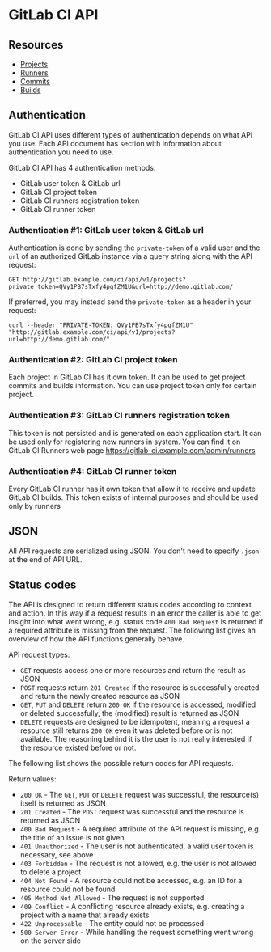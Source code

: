 # GitLab CI API

## Resources

- [Projects](projects.md)
- [Runners](runners.md)
- [Commits](commits.md)
- [Builds](builds.md)


## Authentication

GitLab CI API uses different types of authentication depends on what API you use.
Each API document has section with information about authentication you need to use.

GitLab CI API has 4 authentication methods:

* GitLab user token & GitLab url
* GitLab CI project token
* GitLab CI runners registration token
* GitLab CI runner token


### Authentication #1: GitLab user token & GitLab url

Authentication is done by
sending the `private-token` of a valid user and the `url` of an
authorized GitLab instance via a query string along with the API
request:

    GET http://gitlab.example.com/ci/api/v1/projects?private_token=QVy1PB7sTxfy4pqfZM1U&url=http://demo.gitlab.com/

If preferred, you may instead send the `private-token` as a header in
your request:

    curl --header "PRIVATE-TOKEN: QVy1PB7sTxfy4pqfZM1U" "http://gitlab.example.com/ci/api/v1/projects?url=http://demo.gitlab.com/"


### Authentication #2: GitLab CI project token

Each project in GitLab CI has it own token. 
It can be used to get project commits and builds information.
You can use project token only for certain project.

### Authentication #3: GitLab CI runners registration token

This token is not persisted and is generated on each application start.
It can be used only for registering new runners in system. You can find it on 
GitLab CI Runners web page https://gitlab-ci.example.com/admin/runners

### Authentication #4: GitLab CI runner token

Every GitLab CI runner has it own token that allow it to receive and update 
GitLab CI builds. This token exists of internal purposes and should be used only 
by runners

## JSON

All API requests are serialized using JSON.  You don't need to specify
`.json` at the end of API URL.

## Status codes

The API is designed to return different status codes according to context and action. In this way if a request results in an error the caller is able to get insight into what went wrong, e.g. status code `400 Bad Request` is returned if a required attribute is missing from the request. The following list gives an overview of how the API functions generally behave.

API request types:

- `GET` requests access one or more resources and return the result as JSON
- `POST` requests return `201 Created` if the resource is successfully created and return the newly created resource as JSON
- `GET`, `PUT` and `DELETE` return `200 OK` if the resource is accessed, modified or deleted successfully, the (modified) result is returned as JSON
- `DELETE` requests are designed to be idempotent, meaning a request a resource still returns `200 OK` even it was deleted before or is not available. The reasoning behind it is the user is not really interested if the resource existed before or not.

The following list shows the possible return codes for API requests.

Return values:

- `200 OK` - The `GET`, `PUT` or `DELETE` request was successful, the resource(s) itself is returned as JSON
- `201 Created` - The `POST` request was successful and the resource is returned as JSON
- `400 Bad Request` - A required attribute of the API request is missing, e.g. the title of an issue is not given
- `401 Unauthorized` - The user is not authenticated, a valid user token is necessary, see above
- `403 Forbidden` - The request is not allowed, e.g. the user is not allowed to delete a project
- `404 Not Found` - A resource could not be accessed, e.g. an ID for a resource could not be found
- `405 Method Not Allowed` - The request is not supported
- `409 Conflict` - A conflicting resource already exists, e.g. creating a project with a name that already exists
- `422 Unprocessable` - The entity could not be processed
- `500 Server Error` - While handling the request something went wrong on the server side

